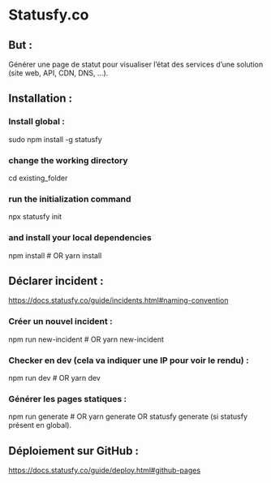 # Statusfy.co

## But : 
Générer une page de statut pour visualiser l’état des services d’une solution (site web, API, CDN, DNS, …).

## Installation  : 

### Install global :
sudo npm install -g statusfy

### change the working directory
cd existing_folder

### run the initialization command
npx statusfy init

### and install your local dependencies
npm install  # OR yarn install

## Déclarer incident :

https://docs.statusfy.co/guide/incidents.html#naming-convention

### Créer un nouvel incident :
npm run new-incident # OR yarn new-incident

### Checker en dev (cela va indiquer une IP pour voir le rendu) : 
npm run dev # OR yarn dev

### Générer les pages statiques :
npm run generate # OR yarn generate OR statusfy generate (si statusfy présent en global).

## Déploiement sur GitHub :

https://docs.statusfy.co/guide/deploy.html#github-pages 
